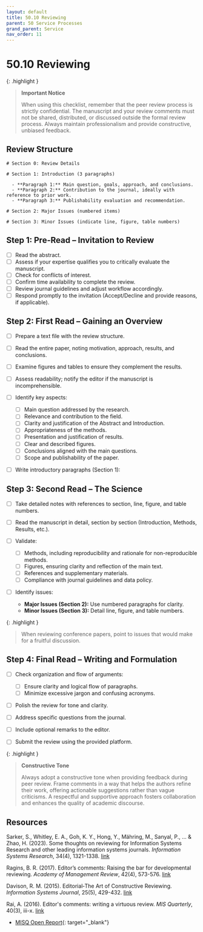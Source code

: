 ```yaml
---
layout: default
title: 50.10 Reviewing
parent: 50 Service Processes
grand_parent: Service
nav_order: 11
---
```


# 50.10 Reviewing

{: .highlight }
> **Important Notice**
> 
> When using this checklist, remember that the peer review process is strictly confidential.
> The manuscript and your review comments must not be shared, distributed, or discussed outside the formal review process.
> Always maintain professionalism and provide constructive, unbiased feedback.

## Review Structure

```
# Section 0: Review Details

# Section 1: Introduction (3 paragraphs)

  - **Paragraph 1:** Main question, goals, approach, and conclusions.
  - **Paragraph 2:** Contribution to the journal, ideally with reference to prior work.
  - **Paragraph 3:** Publishability evaluation and recommendation.

# Section 2: Major Issues (numbered items)

# Section 3: Minor Issues (indicate line, figure, table numbers)

```

## Step 1: Pre-Read – Invitation to Review

- [ ] Read the abstract.
- [ ] Assess if your expertise qualifies you to critically evaluate the manuscript.
- [ ] Check for conflicts of interest.
- [ ] Confirm time availability to complete the review.
- [ ] Review journal guidelines and adjust workflow accordingly.
- [ ] Respond promptly to the invitation (Accept/Decline and provide reasons, if applicable).

## Step 2: First Read – Gaining an Overview

- [ ] Prepare a text file with the review structure.
- [ ] Read the entire paper, noting motivation, approach, results, and conclusions.
- [ ] Examine figures and tables to ensure they complement the results.
- [ ] Assess readability; notify the editor if the manuscript is incomprehensible.
- [ ] Identify key aspects:

  - [ ] Main question addressed by the research.
  - [ ] Relevance and contribution to the field.
  - [ ] Clarity and justification of the Abstract and Introduction.
  - [ ] Appropriateness of the methods.
  - [ ] Presentation and justification of results.
  - [ ] Clear and described figures.
  - [ ] Conclusions aligned with the main questions.
  - [ ] Scope and publishability of the paper.

- [ ] Write introductory paragraphs (Section 1):

## Step 3: Second Read – The Science

- [ ] Take detailed notes with references to section, line, figure, and table numbers.
- [ ] Read the manuscript in detail, section by section (Introduction, Methods, Results, etc.).
- [ ] Validate:

  - [ ] Methods, including reproducibility and rationale for non-reproducible methods.
  - [ ] Figures, ensuring clarity and reflection of the main text.
  - [ ] References and supplementary materials.
  - [ ] Compliance with journal guidelines and data policy.

- [ ] Identify issues:
  - **Major Issues (Section 2):** Use numbered paragraphs for clarity.
  - **Minor Issues (Section 3):** Detail line, figure, and table numbers.

{: .highlight }
> When reviewing conference papers, point to issues that would make for a fruitful discussion.

## Step 4: Final Read – Writing and Formulation

- [ ] Check organization and flow of arguments:

  - [ ] Ensure clarity and logical flow of paragraphs.
  - [ ] Minimize excessive jargon and confusing acronyms.

- [ ] Polish the review for tone and clarity.
- [ ] Address specific questions from the journal.
- [ ] Include optional remarks to the editor.
- [ ] Submit the review using the provided platform.

{: .highlight }
> **Constructive Tone**
> 
> Always adopt a constructive tone when providing feedback during peer review.
> Frame comments in a way that helps the authors refine their work, offering actionable suggestions rather than vague criticisms.
> A respectful and supportive approach fosters collaboration and enhances the quality of academic discourse.

## Resources

<div class="references">
 <p>Sarker, S., Whitley, E. A., Goh, K. Y., Hong, Y., Mähring, M., Sanyal, P., ... & Zhao, H. (2023). Some thoughts on reviewing for Information Systems Research and other leading information systems journals. <i>Information Systems Research</i>, 34(4), 1321-1338. <a href="https://pubsonline.informs.org/doi/full/10.1287/isre.2023.editorial.v34.n4">link</a></p>
 <p>Ragins, B. R. (2017). Editor’s comments: Raising the bar for developmental reviewing. <i>Academy of Management Review</i>, 42(4), 573-576. <a href="https://psycnet.apa.org/record/2017-47161-001">link</a></p>
 <p>Davison, R. M. (2015). Editorial‐The Art of Constructive Reviewing. <i>Information Systems Journal</i>, 25(5), 429-432. <a href="https://onlinelibrary.wiley.com/doi/full/10.1111/isj.12083">link</a></p>
 <p>Rai, A. (2016). Editor's comments: writing a virtuous review. <i>MIS Quarterly</i>, 40(3), iii-x. <a href="https://dl.acm.org/doi/abs/10.5555/3177634.3177635">link</a></p>
</div>

- [MISQ Open Report](https://drive.google.com/file/d/1-cyLPxpK2R1K_HV4TeA9NeE9GHro126K/view){: target="_blank"}
